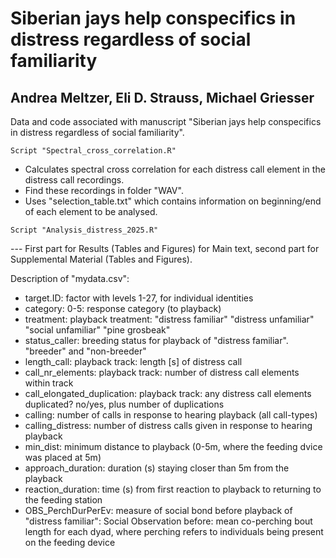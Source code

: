 # Siberian jays help conspecifics in distress regardless of social familiarity
## Andrea Meltzer, Eli D. Strauss, Michael Griesser
Data and code associated with manuscript "Siberian jays help conspecifics in distress regardless of social familiarity".

~~~~~~~~~~~~~~~~~~~~~~~~~~~~~~~~~~~~~
Script "Spectral_cross_correlation.R"
~~~~~~~~~~~~~~~~~~~~~~~~~~~~~~~~~~~~~
- Calculates spectral cross correlation for each distress call element in the distress call recordings.
- Find these recordings in folder "WAV".
- Uses "selection_table.txt" which contains information on beginning/end of each element to be analysed.



~~~~~~~~~~~~~~~~~~~~~~~~~~~~~~~~~~~~~
Script "Analysis_distress_2025.R"
~~~~~~~~~~~~~~~~~~~~~~~~~~~~~~~~~~~~~
--- First part for Results (Tables and Figures) for Main text, second part for Supplemental Material (Tables and Figures).

Description of "mydata.csv":
- target.ID: factor with levels 1-27, for individual identities
- category: 0-5: response category (to playback)
- treatment: playback treatment: "distress familiar"   "distress unfamiliar" "social unfamiliar"   "pine grosbeak"
- status_caller: breeding status for playback of "distress familiar". "breeder" and "non-breeder"
- length_call: playback track: length [s] of distress call
- call_nr_elements: playback track: number of distress call elements within track
- call_elongated_duplication: playback track: any distress call elements duplicated? no/yes, plus number of duplications
- calling: number of calls in response to hearing playback (all call-types)
- calling_distress: number of distress calls given in response to hearing playback
- min_dist: minimum distance to playback (0-5m, where the feeding dvice was placed at 5m)
- approach_duration: duration (s) staying closer than 5m from the playback
- reaction_duration: time (s) from first reaction to playback to returning to the feeding station
- OBS_PerchDurPerEv: measure of social bond before playback of "distress familiar": Social Observation before: mean co-perching bout length for each dyad, where perching refers to individuals being present on the feeding device
